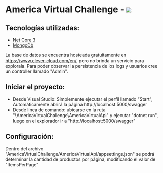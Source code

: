 # America Virtual Challenge - ![](https://www.americavirtualsa.com/favicon-32x32.png)


## **Tecnologías utilizadas:**

* [Net Core 3](https://dotnet.microsoft.com/download/dotnet-core/3.0)
* [MongoDb](https://www.mongodb.com/es)

La base de datos se encuentra hosteada gratuitamente en https://www.clever-cloud.com/en/, pero no brinda un servicio para explorala.
Para poder observar la persistencia de los logs y usuarios cree un controller llamado "Admin".

## **Iniciar el proyecto:**
* Desde Visual Studio: Simplemente ejecutar el perfil llamado "Start", Automáticamente abrirá la página http://localhost:5000/swagger
* Desde linea de comando: ubicarse en la ruta "\AmericaVirtualChallenge\AmericaVirtualApi\" y ejecutar "dotnet run", luego en el explorador ir a "http://localhost:5000/swagger"

## **Configuración:**
Dentro del archivo "AmericaVirtualChallenge/AmericaVirtualApi/appsettings.json" se podrá determinar la cantidad de productos por página, modificando el valor de "ItemsPerPage"